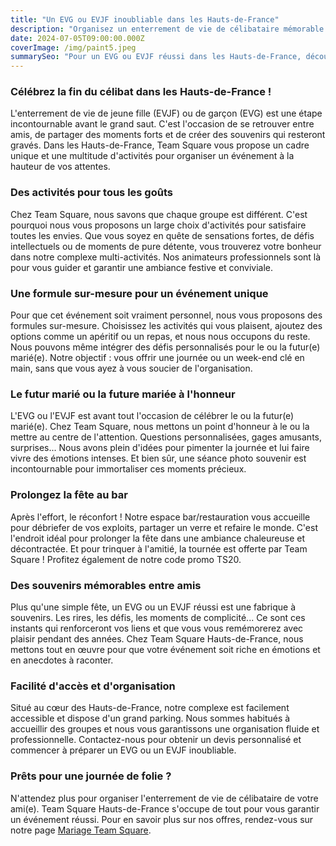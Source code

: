 ```yaml
---
title: "Un EVG ou EVJF inoubliable dans les Hauts-de-France"
description: "Organisez un enterrement de vie de célibataire mémorable dans les Hauts-de-France avec les activités fun et originales proposées par Team Square."
date: 2024-07-05T09:00:00.000Z
coverImage: /img/paint5.jpeg
summarySeo: "Pour un EVG ou EVJF réussi dans les Hauts-de-France, découvrez les formules multi-activités de Team Square : fun, rires et souvenirs garantis entre amis."
---
```


### Célébrez la fin du célibat dans les Hauts-de-France !

L'enterrement de vie de jeune fille (EVJF) ou de garçon (EVG) est une étape incontournable avant le grand saut. C'est l'occasion de se retrouver entre amis, de partager des moments forts et de créer des souvenirs qui resteront gravés. Dans les Hauts-de-France, Team Square vous propose un cadre unique et une multitude d'activités pour organiser un événement à la hauteur de vos attentes.

### Des activités pour tous les goûts

Chez Team Square, nous savons que chaque groupe est différent. C'est pourquoi nous vous proposons un large choix d'activités pour satisfaire toutes les envies. Que vous soyez en quête de sensations fortes, de défis intellectuels ou de moments de pure détente, vous trouverez votre bonheur dans notre complexe multi-activités. Nos animateurs professionnels sont là pour vous guider et garantir une ambiance festive et conviviale.

### Une formule sur-mesure pour un événement unique

Pour que cet événement soit vraiment personnel, nous vous proposons des formules sur-mesure. Choisissez les activités qui vous plaisent, ajoutez des options comme un apéritif ou un repas, et nous nous occupons du reste. Nous pouvons même intégrer des défis personnalisés pour le ou la futur(e) marié(e). Notre objectif : vous offrir une journée ou un week-end clé en main, sans que vous ayez à vous soucier de l'organisation.

### Le futur marié ou la future mariée à l'honneur

L'EVG ou l'EVJF est avant tout l'occasion de célébrer le ou la futur(e) marié(e). Chez Team Square, nous mettons un point d'honneur à le ou la mettre au centre de l'attention. Questions personnalisées, gages amusants, surprises... Nous avons plein d'idées pour pimenter la journée et lui faire vivre des émotions intenses. Et bien sûr, une séance photo souvenir est incontournable pour immortaliser ces moments précieux.

### Prolongez la fête au bar

Après l'effort, le réconfort ! Notre espace bar/restauration vous accueille pour débriefer de vos exploits, partager un verre et refaire le monde. C'est l'endroit idéal pour prolonger la fête dans une ambiance chaleureuse et décontractée. Et pour trinquer à l'amitié, la tournée est offerte par Team Square ! Profitez également de notre code promo TS20.

### Des souvenirs mémorables entre amis

Plus qu'une simple fête, un EVG ou un EVJF réussi est une fabrique à souvenirs. Les rires, les défis, les moments de complicité... Ce sont ces instants qui renforceront vos liens et que vous vous remémorerez avec plaisir pendant des années. Chez Team Square Hauts-de-France, nous mettons tout en œuvre pour que votre événement soit riche en émotions et en anecdotes à raconter.

### Facilité d'accès et d'organisation

Situé au cœur des Hauts-de-France, notre complexe est facilement accessible et dispose d'un grand parking. Nous sommes habitués à accueillir des groupes et nous vous garantissons une organisation fluide et professionnelle. Contactez-nous pour obtenir un devis personnalisé et commencer à préparer un EVG ou un EVJF inoubliable.

### Prêts pour une journée de folie ?

N'attendez plus pour organiser l'enterrement de vie de célibataire de votre ami(e). Team Square Hauts-de-France s'occupe de tout pour vous garantir un événement réussi. Pour en savoir plus sur nos offres, rendez-vous sur notre page [Mariage Team Square](https://team-square.fr/eventsTeamSquare/mariage/).
